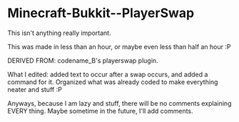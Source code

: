 Minecraft-Bukkit--PlayerSwap
============================

This isn't anything really important.

This was made in less than an hour, or maybe even less than half an hour :P



DERIVED FROM: codename_B's playerswap plugin.

What I edited: added text to occur after a swap occurs, and added a command for it. Organized what was already coded to make everything neater and stuff :P




Anyways, because I am lazy and stuff, there will be no comments explaining EVERY thing.
Maybe sometime in the future, I'll add comments.
